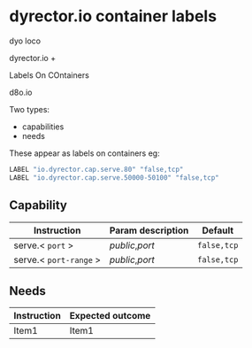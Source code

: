 # dyrector.io container labels

dyo loco

dyrector.io +

Labels On COntainers

d8o.io

Two types:

- capabilities
- needs

These appear as labels on containers eg:

```sh
LABEL "io.dyrector.cap.serve.80" "false,tcp"
LABEL "io.dyrector.cap.serve.50000-50100" "false,tcp"

```

## Capability

| Instruction            | Param description | Default     |
| ---------------------- | ----------------- | ----------- |
| serve.< `port` >       | _public_,_port_   | `false,tcp` |
| serve.< `port-range` > | _public_,_port_   | `false,tcp` |

## Needs

| Instruction | Expected outcome |
| ----------- | ---------------- |
| Item1       | Item1            |
